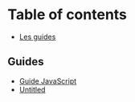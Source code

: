 # Table of contents

* [Les guides](README.md)

## Guides

* [Guide JavaScript](guides/guide-javascript.md)
* [Untitled](guides/untitled.md)

